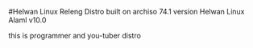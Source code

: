 #Helwan Linux Releng Distro
built on archiso 74.1 version 
Helwan Linux Alaml v10.0

this is programmer and you-tuber distro
